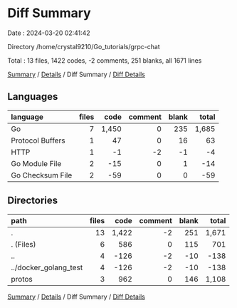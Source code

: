 # Diff Summary

Date : 2024-03-20 02:41:42

Directory /home/crystal9210/Go_tutorials/grpc-chat

Total : 13 files,  1422 codes, -2 comments, 251 blanks, all 1671 lines

[Summary](results.md) / [Details](details.md) / Diff Summary / [Diff Details](diff-details.md)

## Languages
| language | files | code | comment | blank | total |
| :--- | ---: | ---: | ---: | ---: | ---: |
| Go | 7 | 1,450 | 0 | 235 | 1,685 |
| Protocol Buffers | 1 | 47 | 0 | 16 | 63 |
| HTTP | 1 | -1 | -2 | -1 | -4 |
| Go Module File | 2 | -15 | 0 | 1 | -14 |
| Go Checksum File | 2 | -59 | 0 | 0 | -59 |

## Directories
| path | files | code | comment | blank | total |
| :--- | ---: | ---: | ---: | ---: | ---: |
| . | 13 | 1,422 | -2 | 251 | 1,671 |
| . (Files) | 6 | 586 | 0 | 115 | 701 |
| .. | 4 | -126 | -2 | -10 | -138 |
| ../docker_golang_test | 4 | -126 | -2 | -10 | -138 |
| protos | 3 | 962 | 0 | 146 | 1,108 |

[Summary](results.md) / [Details](details.md) / Diff Summary / [Diff Details](diff-details.md)